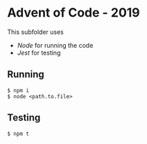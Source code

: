 # Advent of Code - 2019

This subfolder uses
- *Node* for running the code 
- *Jest* for testing 

## Running

    $ npm i
    $ node <path.to.file>

## Testing
    $ npm t
